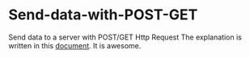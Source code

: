 # Send-data-with-POST-GET
Send data to a server with POST/GET Http Request
The explanation is written in this [document](https://paper.dropbox.com/doc/HttpRequest--B_SrBOp~WujKKfsaJF1fCRImAQ-0HOFyA4KiT0kYwgPwNASK). It is awesome.


